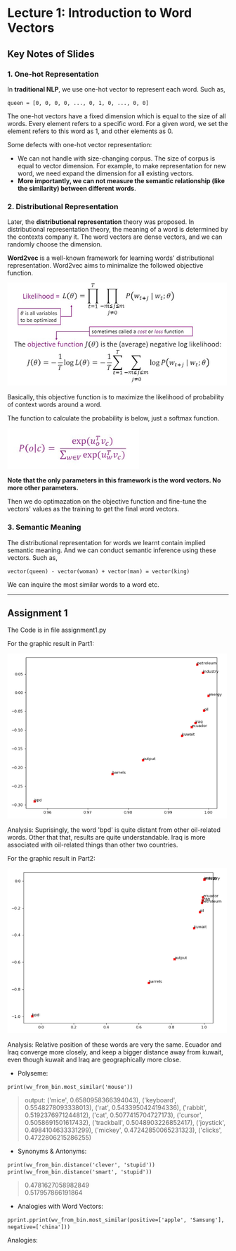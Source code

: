 # Lecture 1: Introduction to Word Vectors

## Key Notes of Slides
### 1. One-hot Representation
In **traditional NLP**, we use one-hot vector to represent each word. Such as,
```
queen = [0, 0, 0, 0, ..., 0, 1, 0, ..., 0, 0]
```
The one-hot vectors have a fixed dimension which is equal to the size of all words. Every element refers to a specific word. For a given word, we set the element refers to this word as 1, and other elements as 0.

Some defects with one-hot vector representation:

- We can not handle with size-changing corpus. The size of corpus is equal to vector dimension. For example, to make representation for new word, we need expand the dimension for all existing vectors. 
- **More importantly, we can not measure the semantic relationship (like the similarity) between different words**.

</r>

### 2. Distributional Representation
Later, the **distributional representation** theory was proposed. In distributional representation theory, the meaning of a word is determined by the contexts company it. The word vectors are dense vectors, and we can randomly choose the dimension.

**Word2vec** is a well-known framework for learning words' distributional representation. Word2vec aims to minimalize the followed objective function.

<img src="pics/pic1.jpg"
     style="align: left"
     width="500" />

Basically, this objective function is to maximize the likelihood of probability of context words around a word.

The function to calculate the probability is below, just a softmax function.

<img src="pics/pic2.jpg"
     style="align: left"
     width="300" />

**Note that the only parameters in this framework is the word vectors. No more other parameters.**

Then we do optimazation on the objective function and fine-tune the vectors' values as the training to get the final word vectors.

### 3. Semantic Meaning
The distributional representation for words we learnt contain implied semantic meaning. And we can conduct semantic inference using these vectors. Such as,

```
vector(queen) - vector(woman) + vector(man) = vector(king)
```

We can inquire the most similar words to a word etc.

---

## Assignment 1
The Code is in file assignment1.py

For the graphic result in Part1:

<img src="pics/pic3.png"
     style="align: left"
     width="500" />

Analysis: Suprisingly, the word 'bpd' is quite distant from other oil-related words. Other that that, results are quite understandable. Iraq is more associated with oil-related things than other two countries.

For the graphic result in Part2:

<img src="pics/pic4.png"
     style="align: left"
     width="500" />

Analysis: Relative position of these words are very the same. Ecuador and Iraq converge more closely, and keep a bigger distance away from kuwait, even though kuwait and Iraq are geographically more close.

- Polyseme:
```
print(wv_from_bin.most_similar('mouse'))
```
> output: ('mice', 0.6580958366394043), ('keyboard', 0.5548278093338013), ('rat', 0.5433950424194336), ('rabbit', 0.5192376971244812), ('cat', 0.5077415704727173), ('cursor', 0.5058691501617432), ('trackball', 0.5048903226852417), ('joystick', 0.4984104633331299), ('mickey', 0.47242850065231323), ('clicks', 0.4722806215286255)

<!-- Synonym I found:
```
wv_from_bin.most_similar('almost')
wv_from_bin.most_similar('nearly')
```

> [('nearly', 0.879671037197113), ('just', 0.7620278000831604), ('only', 0.756145179271698), ('though', 0.7540832757949829), ('than', 0.7539218664169312), ('virtually', 0.7500045299530029), ('but', 0.7445195317268372), ('so', 0.7351697683334351), ('half', 0.7339328527450562), ('more', 0.7268467545509338)]

> [('almost', 0.8796710968017578), ('ago', 0.7605212330818176), ('than', 0.7541202902793884), ('least', 0.7476626634597778), ('half', 0.735248327255249), ('last', 0.7240304350852966), ('six', 0.7106252908706665), ('years', 0.7098610401153564), ('five', 0.7073115706443787), ('1,000', 0.704499363899231)]

'nearly' and 'almost' have more than 0.8 similarity. -->

- Synonyms & Antonyms:
```
print(wv_from_bin.distance('clever', 'stupid'))
print(wv_from_bin.distance('smart', 'stupid'))
```
> 0.4781627058982849  
0.517957866191864

- Analogies with Word Vectors:
```
pprint.pprint(wv_from_bin.most_similar(positive=['apple', 'Samsung'], negative=['china']))
```
> 

Analogies:
```

```